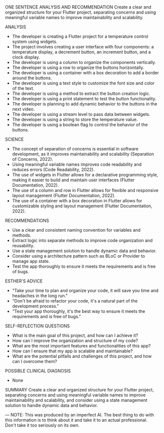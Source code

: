 ONE SENTENCE ANALYSIS AND RECOMMENDATION
Create a clear and organized structure for your Flutter project, separating concerns and using meaningful variable names to improve maintainability and scalability.

ANALYSIS
* The developer is creating a Flutter project for a temperature control system using widgets.
* The project involves creating a user interface with four components: a temperature display, a decrement button, an increment button, and a clock display.
* The developer is using a column to organize the components vertically.
* The developer is using a row to organize the buttons horizontally.
* The developer is using a container with a box decoration to add a border around the buttons.
* The developer is using a text style to customize the font size and color of the text.
* The developer is using a method to extract the button creation logic.
* The developer is using a print statement to test the button functionality.
* The developer is planning to add dynamic behavior to the buttons in the next video.
* The developer is using a stream level to pass data between widgets.
* The developer is using a string to store the temperature value.
* The developer is using a boolean flag to control the behavior of the buttons.

SCIENCE
* The concept of separation of concerns is essential in software development, as it improves maintainability and scalability (Separation of Concerns, 2022).
* Using meaningful variable names improves code readability and reduces errors (Code Readability, 2022).
* The use of widgets in Flutter allows for a declarative programming style, making it easier to build and maintain user interfaces (Flutter Documentation, 2022).
* The use of a column and row in Flutter allows for flexible and responsive layout management (Flutter Documentation, 2022).
* The use of a container with a box decoration in Flutter allows for customizable styling and layout management (Flutter Documentation, 2022).

RECOMMENDATIONS
* Use a clear and consistent naming convention for variables and methods.
* Extract logic into separate methods to improve code organization and reusability.
* Use a state management solution to handle dynamic data and behavior.
* Consider using a architecture pattern such as BLoC or Provider to manage app state.
* Test the app thoroughly to ensure it meets the requirements and is free of bugs.

ESTHER'S ADVICE
* "Take your time to plan and organize your code, it will save you time and headaches in the long run."
* "Don't be afraid to refactor your code, it's a natural part of the development process."
* "Test your app thoroughly, it's the best way to ensure it meets the requirements and is free of bugs."

SELF-REFLECTION QUESTIONS
* What is the main goal of this project, and how can I achieve it?
* How can I improve the organization and structure of my code?
* What are the most important features and functionalities of this app?
* How can I ensure that my app is scalable and maintainable?
* What are the potential pitfalls and challenges of this project, and how can I overcome them?

POSSIBLE CLINICAL DIAGNOSIS
* None

SUMMARY
Create a clear and organized structure for your Flutter project, separating concerns and using meaningful variable names to improve maintainability and scalability, and consider using a state management solution to handle dynamic data and behavior.

—
NOTE: This was produced by an imperfect AI. The best thing to do with this information is to think about it and take it to an actual professional. Don't take it too seriously on its own.
